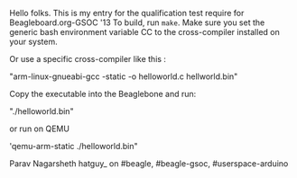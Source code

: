 Hello folks. This is my entry for the qualification test require for Beagleboard.org-GSOC '13
To build, run `make`. Make sure you set the generic bash environment variable CC to the cross-compiler installed on your system. 

Or use a specific cross-compiler like this : 
	
"arm-linux-gnueabi-gcc -static -o helloworld.c hellworld.bin"

Copy the executable into the Beaglebone and run: 

"./helloworld.bin"

or run on QEMU

'qemu-arm-static ./helloworld.bin"

Parav Nagarsheth
hatguy_ on #beagle, #beagle-gsoc, #userspace-arduino



